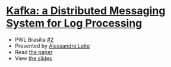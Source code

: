 # [Kafka: a Distributed Messaging System for Log Processing](http://research.microsoft.com/en-us/um/people/srikanth/netdb11/netdb11papers/netdb11-final12.pdf)

- PWL Brasilia [#2](https://www.meetup.com/papers-we-love-bsb/events/234325718/)
- Presented by [Alessandro Leite](https://twitter.com/alessandroleite)
- Read [the paper](http://research.microsoft.com/en-us/um/people/srikanth/netdb11/netdb11papers/netdb11-final12.pdf)
- View [the slides](https://github.com/papers-we-love/brasilia/blob/master/02-kafka/pwl-2-slides.pdf)
